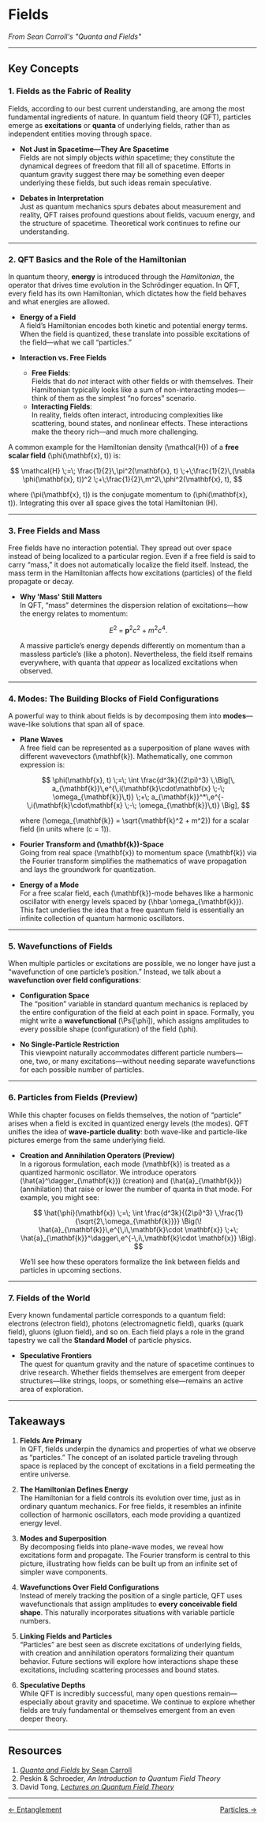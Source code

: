 # Fields  
*From Sean Carroll's "Quanta and Fields"*  

---

## **Key Concepts**

### 1. **Fields as the Fabric of Reality**
Fields, according to our best current understanding, are among the most fundamental ingredients of nature. In quantum field theory (QFT), particles emerge as **excitations** or **quanta** of underlying fields, rather than as independent entities moving through space.  

- **Not Just in Spacetime—They Are Spacetime**  
  Fields are not simply objects *within* spacetime; they constitute the dynamical degrees of freedom that fill all of spacetime. Efforts in quantum gravity suggest there may be something even deeper underlying these fields, but such ideas remain speculative.

- **Debates in Interpretation**  
  Just as quantum mechanics spurs debates about measurement and reality, QFT raises profound questions about fields, vacuum energy, and the structure of spacetime. Theoretical work continues to refine our understanding.

---

### 2. **QFT Basics and the Role of the Hamiltonian**
In quantum theory, **energy** is introduced through the *Hamiltonian*, the operator that drives time evolution in the Schrödinger equation. In QFT, every field has its own Hamiltonian, which dictates how the field behaves and what energies are allowed.

- **Energy of a Field**  
  A field’s Hamiltonian encodes both kinetic and potential energy terms. When the field is quantized, these translate into possible excitations of the field—what we call “particles.”

- **Interaction vs. Free Fields**  
  - **Free Fields**:  
    Fields that do *not* interact with other fields or with themselves. Their Hamiltonian typically looks like a sum of non-interacting modes—think of them as the simplest “no forces” scenario.  
  - **Interacting Fields**:  
    In reality, fields often interact, introducing complexities like scattering, bound states, and nonlinear effects. These interactions make the theory rich—and much more challenging.

A common example for the Hamiltonian density \(\mathcal{H}\) of a **free scalar field** \(\phi(\mathbf{x}, t)\) is:

$$
\mathcal{H} \;=\; \frac{1}{2}\,\pi^2(\mathbf{x}, t) 
\;+\;\frac{1}{2}\,(\nabla \phi(\mathbf{x}, t))^2 
\;+\;\frac{1}{2}\,m^2\,\phi^2(\mathbf{x}, t),
$$

where \(\pi(\mathbf{x}, t)\) is the conjugate momentum to \(\phi(\mathbf{x}, t)\). Integrating this over all space gives the total Hamiltonian \(H\).

---

### 3. **Free Fields and Mass**
Free fields have no interaction potential. They spread out over space instead of being localized to a particular region. Even if a free field is said to carry “mass,” it does not automatically localize the field itself. Instead, the mass term in the Hamiltonian affects how excitations (particles) of the field propagate or decay.

- **Why 'Mass' Still Matters**  
  In QFT, “mass” determines the dispersion relation of excitations—how the energy relates to momentum:

  $$
  E^2 \;=\; \mathbf{p}^2c^2 \;+\; m^2c^4.
  $$

  A massive particle’s energy depends differently on momentum than a massless particle’s (like a photon). Nevertheless, the field itself remains everywhere, with quanta that *appear* as localized excitations when observed.

---

### 4. **Modes: The Building Blocks of Field Configurations**
A powerful way to think about fields is by decomposing them into **modes**—wave-like solutions that span all of space.

- **Plane Waves**  
  A free field can be represented as a superposition of plane waves with different wavevectors \(\mathbf{k}\). Mathematically, one common expression is:

  $$
  \phi(\mathbf{x}, t) 
  \;=\; \int \frac{d^3k}{(2\pi)^3} \,\Big[\, 
    a_{\mathbf{k}}\,e^{\,i(\mathbf{k}\cdot\mathbf{x} \;-\; \omega_{\mathbf{k}}\,t)} 
    \;+\; 
    a_{\mathbf{k}}^*\,e^{-\,i(\mathbf{k}\cdot\mathbf{x} \;-\; \omega_{\mathbf{k}}\,t)}
  \Big],
  $$

  where \(\omega_{\mathbf{k}} = \sqrt{\mathbf{k}^2 + m^2}\) for a scalar field (in units where \(c = 1\)).

- **Fourier Transform and \(\mathbf{k}\)-Space**  
  Going from real space \(\mathbf{x}\) to momentum space \(\mathbf{k}\) via the Fourier transform simplifies the mathematics of wave propagation and lays the groundwork for quantization.  

- **Energy of a Mode**  
  For a free scalar field, each \(\mathbf{k}\)-mode behaves like a harmonic oscillator with energy levels spaced by \(\hbar \omega_{\mathbf{k}}\). This fact underlies the idea that a free quantum field is essentially an infinite collection of quantum harmonic oscillators.

---

### 5. **Wavefunctions of Fields**
When multiple particles or excitations are possible, we no longer have just a “wavefunction of one particle’s position.” Instead, we talk about a **wavefunction over field configurations**:

- **Configuration Space**  
  The “position” variable in standard quantum mechanics is replaced by the entire configuration of the field at each point in space. Formally, you might write a **wavefunctional** \(\Psi[\phi]\), which assigns amplitudes to every possible shape (configuration) of the field \(\phi\).

- **No Single-Particle Restriction**  
  This viewpoint naturally accommodates different particle numbers—one, two, or many excitations—without needing separate wavefunctions for each possible number of particles.

---

### 6. **Particles from Fields (Preview)**
While this chapter focuses on fields themselves, the notion of “particle” arises when a field is excited in quantized energy levels (the modes). QFT unifies the idea of **wave-particle duality**: both wave-like and particle-like pictures emerge from the same underlying field.

- **Creation and Annihilation Operators (Preview)**  
  In a rigorous formulation, each mode \(\mathbf{k}\) is treated as a quantized harmonic oscillator. We introduce operators \(\hat{a}^\dagger_{\mathbf{k}}\) (creation) and \(\hat{a}_{\mathbf{k}}\) (annihilation) that raise or lower the number of quanta in that mode. For example, you might see:

  $$
  \hat{\phi}(\mathbf{x}) 
  \;=\; \int \frac{d^3k}{(2\pi)^3} \,\frac{1}{\sqrt{2\,\omega_{\mathbf{k}}}} 
  \Big(\!
    \hat{a}_{\mathbf{k}}\,e^{\,i\,\mathbf{k}\cdot \mathbf{x}} 
    \;+\; 
    \hat{a}_{\mathbf{k}}^\dagger\,e^{-\,i\,\mathbf{k}\cdot \mathbf{x}}
  \Big).
  $$

  We’ll see how these operators formalize the link between fields and particles in upcoming sections.

---

### 7. **Fields of the World**
Every known fundamental particle corresponds to a quantum field: electrons (electron field), photons (electromagnetic field), quarks (quark field), gluons (gluon field), and so on. Each field plays a role in the grand tapestry we call the **Standard Model** of particle physics.

- **Speculative Frontiers**  
  The quest for quantum gravity and the nature of spacetime continues to drive research. Whether fields themselves are emergent from deeper structures—like strings, loops, or something else—remains an active area of exploration.

---

## **Takeaways**

1. **Fields Are Primary**  
   In QFT, fields underpin the dynamics and properties of what we observe as “particles.” The concept of an isolated particle traveling through space is replaced by the concept of excitations in a field permeating the entire universe.

2. **The Hamiltonian Defines Energy**  
   The Hamiltonian for a field controls its evolution over time, just as in ordinary quantum mechanics. For free fields, it resembles an infinite collection of harmonic oscillators, each mode providing a quantized energy level.

3. **Modes and Superposition**  
   By decomposing fields into plane-wave modes, we reveal how excitations form and propagate. The Fourier transform is central to this picture, illustrating how fields can be built up from an infinite set of simpler wave components.

4. **Wavefunctions Over Field Configurations**  
   Instead of merely tracking the position of a single particle, QFT uses wavefunctionals that assign amplitudes to **every conceivable field shape**. This naturally incorporates situations with variable particle numbers.

5. **Linking Fields and Particles**  
   “Particles” are best seen as discrete excitations of underlying fields, with creation and annihilation operators formalizing their quantum behavior. Future sections will explore how interactions shape these excitations, including scattering processes and bound states.

6. **Speculative Depths**  
   While QFT is incredibly successful, many open questions remain—especially about gravity and spacetime. We continue to explore whether fields are truly fundamental or themselves emergent from an even deeper theory.

---

## **Resources**  
1. [*Quanta and Fields* by Sean Carroll](https://www.amazon.com/Quanta-Fields-Biggest-Ideas-Universe/dp/0593186605)  
2. Peskin & Schroeder, *An Introduction to Quantum Field Theory*  
3. David Tong, [*Lectures on Quantum Field Theory*](http://www.damtp.cam.ac.uk/user/tong/qft.html)  

---

<div style="display: flex; justify-content: space-between;">
  <a href="../entanglement"><- Entanglement</a>
  <a href="../particles">Particles -></a>
</div>
